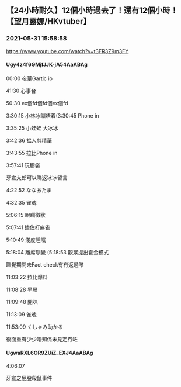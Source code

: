 ## 【24小時耐久】12個小時過去了！還有12個小時！【望月露娜/HKvtuber】
### 2021-05-31 15:58:58
https://www.youtube.com/watch?v=t3FR3Z9m3FY
#### Ugy4z4f6GMjfJJK-jA54AaABAg
00:00 夜華Gartic io 

41:30 心事台

50:30 ex個fd個fd個ex個fd

3:30:15 小林冰瞓唔着(3:30:45 Phone in

3:35:25 小蛙蛙 大冰冰

3:42:36 揾人剪精華

3:43:55 拉比Phone in

3:57:41 玩膠袋

牙宣太郎可以睇返冰冰留言

4:22:52 ななあたま

4:32:35 雀魂

5:06:15 眼瞓徵狀

5:07:41 瞌住打麻雀

5:10:49 淺度睡眠

5:18:04 離席瞓覺 (5:18:53 觀眾提出霍金模式

瞓覺期間未Fact check有冇返過嚟

11:03:22 拉比爆料

11:08:28 早晨

11:09:48 開咪

11:13:09 雀魂

11:53:09 くしゃみ助かる

後面重有少少唔知係未見定冇咗

#### UgwaRXL6OR9ZUiZ_EXJ4AaABAg
4:06:07

牙宣之屁股殺鼠事件

